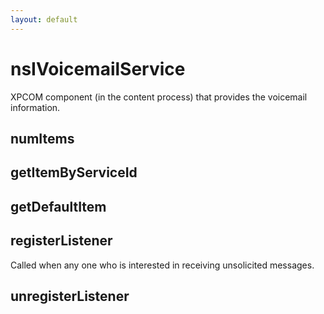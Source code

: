 ```yaml
---
layout: default
---
```


# nsIVoicemailService #

XPCOM component (in the content process) that provides the voicemail
information.


## numItems ##

## getItemByServiceId ##

## getDefaultItem ##

## registerListener ##

Called when any one who is interested in receiving unsolicited messages.


## unregisterListener ##
